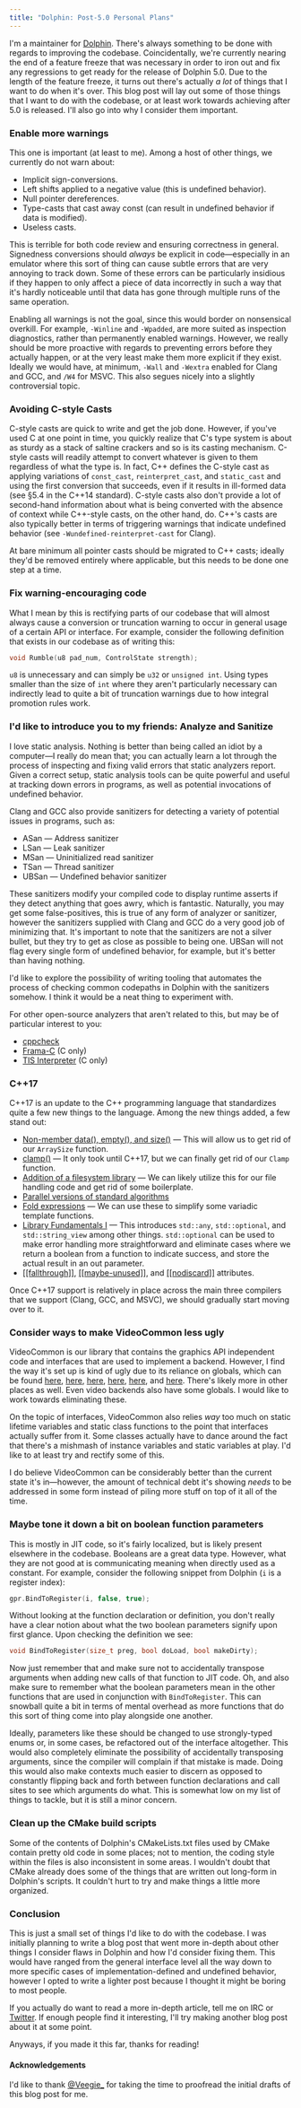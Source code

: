 ```yaml
---
title: "Dolphin: Post-5.0 Personal Plans"
---
```


I'm a maintainer for [Dolphin](https://dolphin-emu.org). There's always something to be done with regards to improving the codebase. Coincidentally, we're currently nearing the end of a feature freeze that was necessary in order to iron out and fix any regressions to get ready for the release of Dolphin 5.0. Due to the length of the feature freeze, it turns out there's actually *a lot* of things that I want to do when it's over. This blog post will lay out some of those things that I want to do with the codebase, or at least work towards achieving after 5.0 is released. I'll also go into why I consider them important.

### Enable more warnings
This one is important (at least to me). Among a host of other things, we currently do not warn about:

- Implicit sign-conversions.
- Left shifts applied to a negative value (this is undefined behavior).
- Null pointer dereferences.
- Type-casts that cast away const (can result in undefined behavior if data is modified).
- Useless casts.

This is terrible for both code review and ensuring correctness in general. Signedness conversions should *always* be explicit in code—especially in an emulator where this sort of thing can cause subtle errors that are very annoying to track down. Some of these errors can be particularly insidious if they happen to only affect a piece of data incorrectly in such a way that it's hardly noticeable until that data has gone through multiple runs of the same operation.

Enabling all warnings is not the goal, since this would border on nonsensical overkill. For example, `-Winline` and `-Wpadded`, are more suited as inspection diagnostics, rather than permanently enabled warnings. However, we really should be more proactive with regards to preventing errors before they actually happen, or at the very least make them more explicit if they exist. Ideally we would have, at minimum, `-Wall` and `-Wextra` enabled for Clang and GCC, and `/W4` for MSVC. This also segues nicely into a slightly controversial topic.

### Avoiding C-style Casts
C-style casts are quick to write and get the job done. However, if you've used C at one point in time, you quickly realize that C's type system is about as sturdy as a stack of saltine crackers and so is its casting mechanism. C-style casts will readily attempt to convert whatever is given to them regardless of what the type is. In fact, C++ defines the C-style cast as applying variations of `const_cast`, `reinterpret_cast`, and `static_cast` and using the first conversion that succeeds, even if it results in ill-formed data (see §5.4 in the C++14 standard). C-style casts also don't provide a lot of second-hand information about what is being converted with the absence of context while C++-style casts, on the other hand, do. C++'s casts are also typically better in terms of triggering warnings that indicate undefined behavior (see `-Wundefined-reinterpret-cast` for Clang).

At bare minimum all pointer casts should be migrated to C++ casts; ideally they'd be removed entirely where applicable, but this needs to be done one step at a time.

### Fix warning-encouraging code
What I mean by this is rectifying parts of our codebase that will almost always cause a conversion or truncation warning to occur in general usage of a certain API or interface. For example, consider the following definition that exists in our codebase as of writing this:

```cpp
void Rumble(u8 pad_num, ControlState strength);
```

`u8` is unnecessary and can simply be `u32` or `unsigned int`. Using types smaller than the size of `int` where they aren't particularly necessary can indirectly lead to quite a bit of truncation warnings due to how integral promotion rules work.

### I'd like to introduce you to my friends: Analyze and Sanitize
I love static analysis. Nothing is better than being called an idiot by a computer—I really do mean that; you can actually learn a lot through the process of inspecting and fixing valid errors that static analyzers report. Given a correct setup, static analysis tools can be quite powerful and useful at tracking down errors in programs, as well as potential invocations of undefined behavior.

Clang and GCC also provide sanitizers for detecting a variety of potential issues in programs, such as:

- ASan — Address sanitizer
- LSan — Leak sanitizer
- MSan — Uninitialized read sanitizer
- TSan — Thread sanitizer
- UBSan — Undefined behavior sanitizer

These sanitizers modify your compiled code to display runtime asserts if they detect anything that goes awry, which is fantastic. Naturally, you may get some false-positives, this is true of any form of analyzer or sanitizer, however the sanitizers supplied with Clang and GCC do a very good job of minimizing that. It's important to note that the sanitizers are not a silver bullet, but they try to get as close as possible to being one. UBSan will not flag every single form of undefined behavior, for example, but it's better than having nothing.

I'd like to explore the possibility of writing tooling that automates the process of checking common codepaths in Dolphin with the sanitizers somehow. I think it would be a neat thing to experiment with.

For other open-source analyzers that aren't related to this, but may be of particular interest to you:

- [cppcheck](https://github.com/danmar/cppcheck/)
- [Frama-C](http://frama-c.com/) (C only)
- [TIS Interpreter](https://github.com/TrustInSoft/tis-interpreter) (C only)

### C++17
C++17 is an update to the C++ programming language that standardizes quite a few new things to the language. Among the new things added, a few stand out:

- [Non-member data(), empty(), and size()](http://www.open-std.org/jtc1/sc22/wg21/docs/papers/2014/n4280.pdf) — This will allow us to get rid of our `ArraySize` function.
- [clamp()](http://www.open-std.org/jtc1/sc22/wg21/docs/papers/2015/p0025r0.html) — It only took until C++17, but we can finally get rid of our `Clamp` function.
- [Addition of a filesystem library](http://www.open-std.org/jtc1/sc22/wg21/docs/papers/2013/n3505.html) — We can likely utilize this for our file handling code and get rid of some boilerplate.
- [Parallel versions of standard algorithms](https://isocpp.org/files/papers/P0024R2.html)
- [Fold expressions](http://www.open-std.org/jtc1/sc22/wg21/docs/papers/2014/n4191.html) — We can use these to simplify some variadic template functions.
- [Library Fundamentals I](http://www.open-std.org/jtc1/sc22/wg21/docs/papers/2015/n4480.html) — This introduces `std::any`, `std::optional`, and `std::string_view` among other things. `std::optional` can be used to make error handling more straightforward and eliminate cases where we return a boolean from a function to indicate success, and store the actual result in an out parameter.
- [\[\[fallthrough\]\]](https://isocpp.org/files/papers/P0188R1.pdf), [\[\[maybe-unused\]\]](https://isocpp.org/files/papers/P0212R1.pdf), and [\[\[nodiscard\]\]](https://isocpp.org/files/papers/P0189R1.pdf) attributes.

Once C++17 support is relatively in place across the main three compilers that we support (Clang, GCC, and MSVC), we should gradually start moving over to it.

### Consider ways to make VideoCommon less ugly
VideoCommon is our library that contains the graphics API independent code and interfaces that are used to implement a backend. However, I find the way it's set up is kind of ugly due to its reliance on globals, which can be found [here](https://github.com/dolphin-emu/dolphin/blob/master/Source/Core/VideoCommon/FramebufferManagerBase.h#L108), [here](https://github.com/dolphin-emu/dolphin/blob/master/Source/Core/VideoCommon/PerfQueryBase.h#L69), [here](https://github.com/dolphin-emu/dolphin/blob/master/Source/Core/VideoCommon/RenderBase.h#L188), [here](https://github.com/dolphin-emu/dolphin/blob/master/Source/Core/VideoCommon/TextureCacheBase.h#L189), [here](https://github.com/dolphin-emu/dolphin/blob/master/Source/Core/VideoCommon/VideoConfig.h#L181), and [here](https://github.com/dolphin-emu/dolphin/blob/master/Source/Core/VideoCommon/VideoBackendBase.h#L104). There's likely more in other places as well. Even video backends also have some globals. I would like to work towards eliminating these.

On the topic of interfaces, VideoCommon also relies *way* too much on static lifetime variables and static class functions to the point that interfaces actually suffer from it. Some classes actually have to dance around the fact that there's a mishmash of instance variables and static variables at play. I'd like to at least try and rectify some of this.

I do believe VideoCommon can be considerably better than the current state it's in—however, the amount of technical debt it's  showing *needs* to be addressed in some form instead of piling more stuff on top of it all of the time.

### Maybe tone it down a bit on boolean function parameters
This is mostly in JIT code, so it's fairly localized, but is likely present elsewhere in the codebase. Booleans are a great data type. However, what they are not good at is communicating meaning when directly used as a constant. For example, consider the following snippet from Dolphin (`i` is a register index):

```cpp
gpr.BindToRegister(i, false, true);
```

Without looking at the function declaration or definition, you don't really have a clear notion about what the two boolean parameters signify upon first glance. Upon checking the definition we see:

```cpp
void BindToRegister(size_t preg, bool doLoad, bool makeDirty);
```

Now just remember that and make sure not to accidentally transpose arguments when adding new calls of that function to JIT code. Oh, and also make sure to remember what the boolean parameters mean in the other functions that are used in conjunction with `BindToRegister`. This can snowball quite a bit in terms of mental overhead as more functions that do this sort of thing come into play alongside one another.

Ideally, parameters like these should be changed to use strongly-typed enums or, in some cases, be refactored out of the interface altogether. This would also completely eliminate the possibility of accidentally transposing arguments, since the compiler will complain if that mistake is made. Doing this would also make contexts much easier to discern as opposed to constantly flipping back and forth between function declarations and call sites to see which arguments do what. This is somewhat low on my list of things to tackle, but it is still a minor concern.

### Clean up the CMake build scripts
Some of the contents of Dolphin's CMakeLists.txt files used by CMake contain pretty old code in some places; not to mention, the coding style within the files is also inconsistent in some areas. I wouldn't doubt that CMake already does some of the things that are written out long-form in Dolphin's scripts. It couldn't hurt to try and make things a little more organized.

### Conclusion
This is just a small set of things I'd like to do with the codebase. I was initially planning to write a blog post that went more in-depth about other things I consider flaws in Dolphin and how I'd consider fixing them. This would have ranged from the general interface level all the way down to more specific cases of implementation-defined and undefined behavior, however I opted to write a lighter post because I thought it might be boring to most people.

If you actually do want to read a more in-depth article, tell me on IRC or [Twitter](https://twitter.com/Lioncache). If enough people find it interesting, I'll try making another blog post about it at some point.

Anyways, if you made it this far, thanks for reading!

#### Acknowledgements
I'd like to thank [@Veegie_](https://twitter.com/Veegie_) for taking the time to proofread the initial drafts of this blog post for me.
